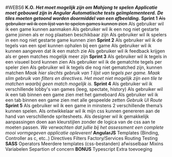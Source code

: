 #WEBS6
**K.O.**
**_Het moet mogelijk zijn om Mahjong te spelen_**
**_Applicatie moet gebouwd zijn in Angular_**
**_Automatische tests geïmplementeerd._**
**_De tiles moeten getoond worden doormiddel van een afbeelding._**
**Sprint 1**
~~Als gebruiker wil ik een lijst van te spelen games kunnen zien~~
Als gebruiker wil ik een game kunnen aanmaken
Als gebruiker wil ik een nog niet gestarte game joinen als er nog plaatsen beschikbaar zijn
Als gebruiker wil ik spelers in een nog niet gestarte game kunnen zien
**Sprint 2**
Als gebruiker wil ik de tegels van een spel kunnen ophalen bij een game
Als gebruiker wil ik kunnen aangeven dat ik een match zie
Als gebruiker wil ik feedback krijgen als er geen matches mogelijk meer zijn
**Sprint 3**
Als gebruiker wil ik tegels in een visueel bord kunnen zien
Als gebruiker wil ik de gematchte tegels per speler zien
Als gebruiker wil ik tegels die nog niet gematched zijn, kunnen matchen
*Maak hier slechts gebruik van 1 lijst van tegels per game.*
*Maak slim gebruik van filters en directives.*
*Het moet niet mogelijk zijn een tile te matchen waarbij geen match mogelijk is.*
**Sprint 4**
Als gebruiker wil ik verschillende lobby's van games (leeg, spectate, history)
Als gebruiker wil ik een tab binnen een game zien met het gameboard
Als gebruiker wil ik een tab binnen een game zien met alle gespeelde zetten
*Gebruik UI Route*
**Sprint 5**
Als gebruiker wil ik een game in minstens 2 verschillende thema’s kunnen spelen.
Als ontwikkelaar wil ik mijn css kunnen genereren aan de hand van verschillende spritesheets.
Als designer wil ik gemakkelijk aanpassingen doen aan kleurstijlen zonder de logica van de css aan te moeten passen.
*We verwachten dat jullie bij het assessment een complete mooi vormgegeven applicatie opleveren!*
**AngularJS**
Templates (Binding, Controller as c, etc..)
Directives
Filters
Factory/Services
Routing
Testing
**SASS**
Operators
Meerdere  templates (css-bestanden) afwisselbaar
Mixins
Variabelen
Separtion of concern
**BONUS**
Typescript
Extra toevoeging